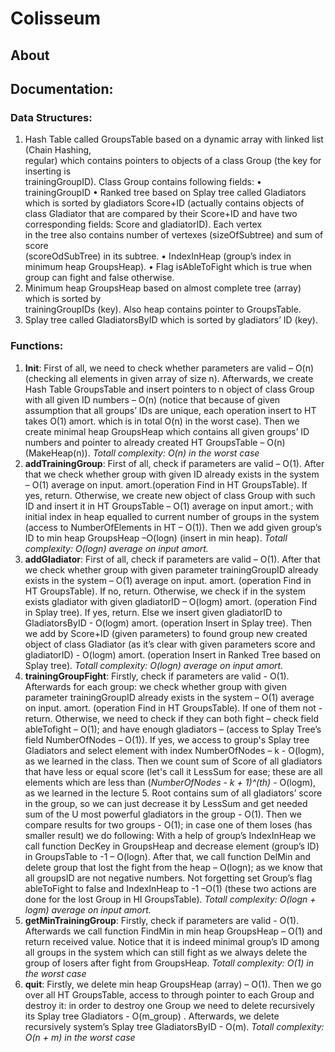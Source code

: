 # Colisseum
## About

## Documentation:

### Data	Structures:
1) Hash	Table	called	GroupsTable based	on a	dynamic	array with	linked	list (Chain Hashing,	
regular) which	contains	pointers	to	objects	of	a	class	Group	(the	key	for	inserting	is	
trainingGroupID).	Class	Group	contains	following	fields:
	• trainingGroupID 
	• Ranked	tree	based	on	Splay	tree	called	Gladiators which is sorted by gladiators Score+ID (actually	contains	objects	of	class	Gladiator	that	are	compared	by	their	Score+ID and	have	two	corresponding	fields:	Score	and	gladiatorID).	Each	vertex	
in	the	tree	also	contains	number	of	vertexes (sizeOfSubtree) and	sum	of	score	
(scoreOdSubTree) in	its	subtree.
	• IndexInHeap (group’s	index	in	minimum	heap	GroupsHeap).
	• Flag	isAbleToFight	which	is	true	when	group	can	fight	and	false	otherwise.
2) Minimum	heap	GroupsHeap based	on	almost	complete	tree	(array) which	is	sorted	by	
trainingGroupIDs	(key).	Also	heap	contains	pointer	to	GroupsTable.
3) Splay	tree	called	GladiatorsByID	which is	sorted	by gladiators’ ID	(key).

### Functions:

1) **Init**: First of all, we need to check whether parameters are valid – O(n) (checking all elements in given array of size n). Afterwards, we create Hash Table GroupsTable and insert pointers to n object of class Group with all given ID numbers – O(n) (notice that because of given assumption that all groups’ IDs are unique, each operation insert to HT takes O(1) amort. which is in total O(n) in the worst case). Then we create minimal heap GroupsHeap which contains all given groups’ ID numbers and pointer to already created HT GroupsTable – O(n) (MakeHeap(n)). *Totall complexity: O(n) in the worst case*
2) **addTrainingGroup**: First of all, check if parameters are valid – O(1). After that we check whether group with given ID already exists in the system – O(1) average on input. amort.(operation Find in HT GroupsTable). If yes, return. Otherwise, we create new object of class Group with such ID and insert it in HT GroupsTable – O(1) average on input amort.; with initial index in heap equalled to current number of groups in the system (access to NumberOfElements in HT – O(1)). Then we add given group’s ID to min heap GroupsHeap –O(logn) (insert in min heap). *Totall complexity: O(logn) average on input amort.*
3) **addGladiator**: First of all, check if parameters are valid – O(1). After that we check whether group with given parameter trainingGroupID already exists in the system – O(1) average on input. amort. (operation Find in HT GroupsTable). If no, return. Otherwise, we check if in the system exists gladiator with given gladiatorID – O(logm) amort. (operation Find in Splay tree). If yes, return. Else we insert given gladiatorID to GladiatorsByID - O(logm) amort. (operation Insert in Splay tree). Then we add by Score+ID (given parameters) to found group new created object of class Gladiator (as it’s clear with given parameters score and gladiatorID) - O(logm) amort. (operation Insert in Ranked Tree based on Splay tree). *Totall complexity: O(logn) average on input amort.*
4) **trainingGroupFight**: Firstly, check if parameters are valid - O(1). Afterwards for each group: we check whether group with given parameter trainingGroupID already exists in the system – O(1) average on input. amort. (operation Find in HT GroupsTable). If one of them not - return. Otherwise, we need to check if they can both fight – check field ableTofight – O(1); and have enough gladiators – (access to Splay Tree’s field NumberOfNodes – O(1)). If yes, we access to group's Splay tree Gladiators and select element with index NumberOfNodes – k - O(logm), as we learned in the class. Then we count sum of Score of all gladiators that have less or equal score (let's call it LessSum for ease; these are all elements which are less than (*NumberOfNodes - k + 1)^(th)* - O(logm), as we learned in the lecture 5. Root contains sum of all gladiators’ score in the group, so we can just decrease it by LessSum and get needed sum of the U most powerful gladiators in the group - O(1). 
Then we compare results for two groups - O(1); in case one of them loses (has smaller result) we do following: With a help of group’s IndexInHeap we call function DecKey in GroupsHeap and decrease element (group’s ID) in GroupsTable to -1 – O(logn). After that, we call function DelMin and delete group that lost the fight from the heap – O(logn); as we know that all groupsID are not negative numbers. Not forgetting set Group’s flag ableToFight to false and IndexInHeap to -1 –O(1) (these two actions are done for the lost Group in HI GroupsTable). *Totall complexity: O(logn + logm) average on input amort.*
5) **getMinTrainingGroup**: Firstly, check if parameters are valid - O(1). Afterwards we call function FindMin in min heap GroupsHeap – O(1) and return received value. Notice that it is indeed minimal group’s ID among all groups in the system which can still fight as we always delete the group of losers after fight from GroupsHeap. *Totall complexity: O(1) in the worst case*
6) **quit**: Firstly, we delete min heap GroupsHeap (array) – O(1). Then we go over all HT GroupsTable, access to through pointer to each Group and destroy it: in order to destroy one Group we need to delete recursively its Splay tree Gladiators - O(m_group) . Afterwards, we delete recursively system’s Splay tree GladiatorsByID - O(m). *Totall complexity: O(n + m) in the worst case*
